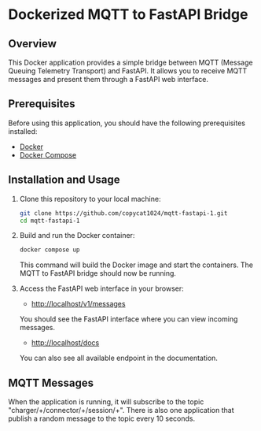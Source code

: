 # Dockerized MQTT to FastAPI Bridge

## Overview

This Docker application provides a simple bridge between MQTT (Message Queuing Telemetry Transport) and FastAPI. It allows you to receive MQTT messages and present them through a FastAPI web interface.

## Prerequisites

Before using this application, you should have the following prerequisites installed:

- [Docker](https://www.docker.com/get-started)
- [Docker Compose](https://docs.docker.com/compose/install/)

## Installation and Usage

1. Clone this repository to your local machine:

   ```bash
   git clone https://github.com/copycat1024/mqtt-fastapi-1.git
   cd mqtt-fastapi-1
   ```

2. Build and run the Docker container:

   ```bash
   docker compose up
   ```

   This command will build the Docker image and start the containers. The MQTT to FastAPI bridge should now be running.

3. Access the FastAPI web interface in your browser:

   - [http://localhost/v1/messages](http://localhost/v1/messages)

   You should see the FastAPI interface where you can view incoming messages.

   - [http://localhost/docs](http://localhost/v1/messages)

   You can also see all available endpoint in the documentation.

## MQTT Messages

When the application is running, it will subscribe to the topic "charger/+/connector/+/session/+". There is also one application that publish a random message to the topic every 10 seconds.
